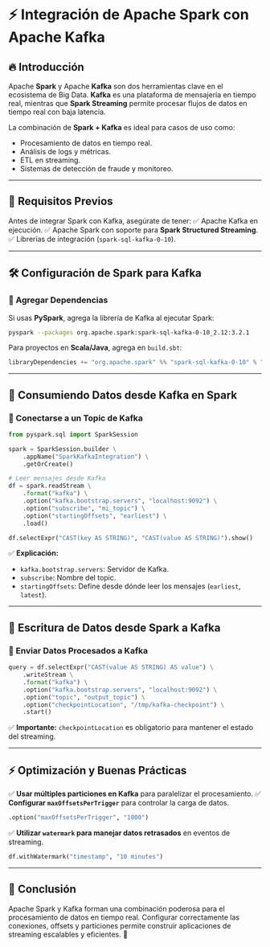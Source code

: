 # ⚡ Integración de Apache Spark con Apache Kafka

## 🔥 Introducción
Apache **Spark** y Apache **Kafka** son dos herramientas clave en el ecosistema de Big Data. **Kafka** es una plataforma de mensajería en tiempo real, mientras que **Spark Streaming** permite procesar flujos de datos en tiempo real con baja latencia.

La combinación de **Spark + Kafka** es ideal para casos de uso como:
- Procesamiento de datos en tiempo real.
- Análisis de logs y métricas.
- ETL en streaming.
- Sistemas de detección de fraude y monitoreo.

---

## 📌 Requisitos Previos
Antes de integrar Spark con Kafka, asegúrate de tener:
✅ Apache Kafka en ejecución.
✅ Apache Spark con soporte para **Spark Structured Streaming**.
✅ Librerías de integración (`spark-sql-kafka-0-10`).

---

## 🛠️ Configuración de Spark para Kafka
### 🔹 Agregar Dependencias
Si usas **PySpark**, agrega la librería de Kafka al ejecutar Spark:
```bash
pyspark --packages org.apache.spark:spark-sql-kafka-0-10_2.12:3.2.1
```
Para proyectos en **Scala/Java**, agrega en `build.sbt`:
```sbt
libraryDependencies += "org.apache.spark" %% "spark-sql-kafka-0-10" % "3.2.1"
```

---

## 🔄 Consumiendo Datos desde Kafka en Spark
### 🔹 Conectarse a un Topic de Kafka
```python
from pyspark.sql import SparkSession

spark = SparkSession.builder \
    .appName("SparkKafkaIntegration") \
    .getOrCreate()

# Leer mensajes desde Kafka
df = spark.readStream \
    .format("kafka") \
    .option("kafka.bootstrap.servers", "localhost:9092") \
    .option("subscribe", "mi_topic") \
    .option("startingOffsets", "earliest") \
    .load()

df.selectExpr("CAST(key AS STRING)", "CAST(value AS STRING)").show()
```
✅ **Explicación:**
- `kafka.bootstrap.servers`: Servidor de Kafka.
- `subscribe`: Nombre del topic.
- `startingOffsets`: Define desde dónde leer los mensajes (`earliest`, `latest`).

---

## 📝 Escritura de Datos desde Spark a Kafka
### 🔹 Enviar Datos Procesados a Kafka
```python
query = df.selectExpr("CAST(value AS STRING) AS value") \
    .writeStream \
    .format("kafka") \
    .option("kafka.bootstrap.servers", "localhost:9092") \
    .option("topic", "output_topic") \
    .option("checkpointLocation", "/tmp/kafka-checkpoint") \
    .start()
```
✅ **Importante:** `checkpointLocation` es obligatorio para mantener el estado del streaming.

---

## ⚡ Optimización y Buenas Prácticas
✅ **Usar múltiples particiones en Kafka** para paralelizar el procesamiento.
✅ **Configurar `maxOffsetsPerTrigger`** para controlar la carga de datos.
```python
.option("maxOffsetsPerTrigger", "1000")
```
✅ **Utilizar `watermark` para manejar datos retrasados** en eventos de streaming.
```python
df.withWatermark("timestamp", "10 minutes")
```

---

## 🎯 Conclusión
Apache Spark y Kafka forman una combinación poderosa para el procesamiento de datos en tiempo real. Configurar correctamente las conexiones, offsets y particiones permite construir aplicaciones de streaming escalables y eficientes. 🚀

